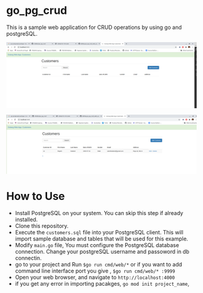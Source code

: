 # go_pg_crud

This is a sample web application for CRUD operations by using go and postgreSQL. 


![2.png](https://github.com/chittibc/go_pg_crud/blob/master/2.png)


![1.png](https://github.com/chittibc/go_pg_crud/blob/master/1.png)

# How to Use

* Install PostgreSQL on your system. You can skip this step if already installed.
* Clone this repository.
* Execute the `customers.sql` file into your PostgreSQL client. This will import sample database and tables that will be used for this example.
* Modify `main.go` file, You must configure the PostgreSQL database connection. Change your postgreSQL username and passoword in db connectin. 
* go to your project and Run `$go run cmd/web/*` or if you want to add command line interface port you give , `$go run cmd/web/* :9999` 
* Open your web browser, and navigate to `http://localhost:4000`
* if you get any error in importing pacakges, `go mod init project_name`, 
